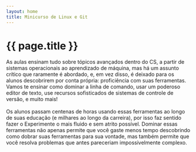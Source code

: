 ```yaml
--- 
layout: home
title: Minicurso de Linux e Git
---
```


# {{ page.title }}

As aulas ensinam tudo sobre tópicos avançados dentro do CS, a partir de sistemas operacionais ao aprendizado de máquina, mas há um assunto crítico que raramente é abordado, e, em vez disso, é deixado para os alunos descobrirem por conta própria: proficiência com suas ferramentas. Vamos te ensinar como dominar a linha de comando, usar um poderoso editor de texto, use recursos sofisticados de sistemas de controle de versão, e muito mais!
\
\
Os alunos passam centenas de horas usando essas ferramentas ao longo de suas educação (e milhares ao longo da carreira), por isso faz sentido fazer o Experimente o mais fluido e sem atrito possível. Dominar essas ferramentas não apenas permite que você gaste menos tempo descobrindo como dobrar suas ferramentas para sua vontade, mas também permite que você resolva problemas que antes pareceriam impossivelmente complexo.